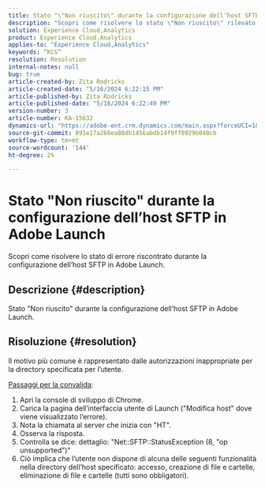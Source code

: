 ```yaml
---
title: Stato "\"Non riuscito\" durante la configurazione dell’host SFTP in Adobe Launch"
description: "Scopri come risolvere lo stato \"Non riuscito\" rilevato durante la configurazione dell’host SFTP in Adobe Launch."
solution: Experience Cloud,Analytics
product: Experience Cloud,Analytics
applies-to: "Experience Cloud,Analytics"
keywords: “KCS”
resolution: Resolution
internal-notes: null
bug: true
article-created-by: Zita Rodricks
article-created-date: "5/16/2024 6:22:15 PM"
article-published-by: Zita Rodricks
article-published-date: "5/16/2024 6:22:49 PM"
version-number: 3
article-number: KA-15632
dynamics-url: "https://adobe-ent.crm.dynamics.com/main.aspx?forceUCI=1&pagetype=entityrecord&etn=knowledgearticle&id=25bf4537-b113-ef11-9f89-6045bd0298d4"
source-git-commit: 891e17a266ea88db1456abdb14f9ff8929b040cb
workflow-type: tm+mt
source-wordcount: '144'
ht-degree: 2%

---
```


# Stato &quot;Non riuscito&quot; durante la configurazione dell’host SFTP in Adobe Launch


Scopri come risolvere lo stato di errore riscontrato durante la configurazione dell’host SFTP in Adobe Launch.

## Descrizione {#description}


Stato &quot;Non riuscito&quot; durante la configurazione dell’host SFTP in Adobe Launch.


## Risoluzione {#resolution}


Il motivo più comune è rappresentato dalle autorizzazioni inappropriate per la directory specificata per l’utente.

<u>Passaggi per la convalida</u>:

1. Apri la console di sviluppo di Chrome.
2. Carica la pagina dell’interfaccia utente di Launch (&quot;Modifica host&quot; dove viene visualizzato l’errore).
3. Nota la chiamata al server che inizia con &quot;HT&quot;.
4. Osserva la risposta.
5. Controlla se dice: dettaglio: &quot;Net::SFTP::StatusException (8, &quot;op unsupported&quot;)&quot;
6. Ciò implica che l’utente non dispone di alcuna delle seguenti funzionalità nella directory dell’host specificato: accesso, creazione di file e cartelle, eliminazione di file e cartelle (tutti sono obbligatori).

